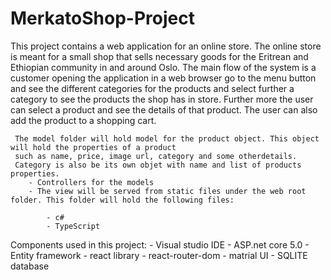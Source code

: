 # MerkatoShop-Project

This project contains a web application for an online store. 
The online store is meant for a small shop that sells necessary goods for the Eritrean and Ethiopian community in and around Oslo. 
The main flow of the system is a customer opening the application in a web browser go to the menu button and see the different categories for the products and select further a category to see the products the shop has in store. 
Further more the user can select a product and see the details of that product. The user can also add the product to a shopping cart.



     The model folder will hold model for the product object. This object will hold the properties of a product 
     such as name, price, image url, category and some otherdetails. 
     Category is also be its own objet with name and list of products properties.
        - Controllers for the models
        - The view will be served from static files under the web root folder. This folder will hold the following files: 
       
            - c#
            - TypeScript

   Components used in this project:
        - Visual studio IDE
        - ASP.net core 5.0
        - Entity framework
        - react library
        - react-router-dom
        - matrial UI
        - SQLITE database
